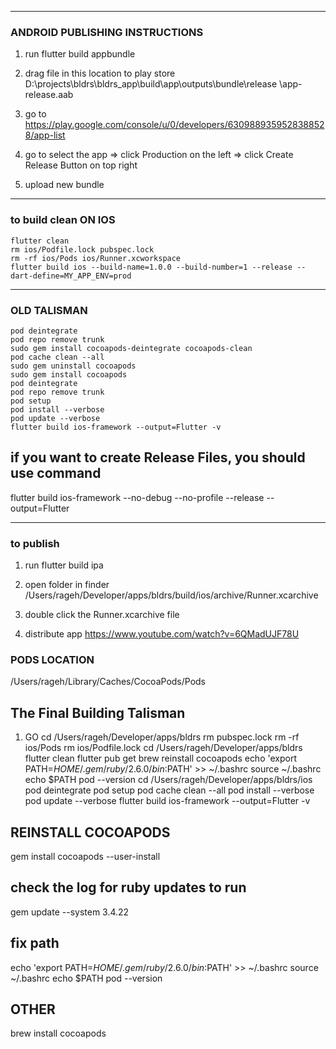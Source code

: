 
---

### ANDROID PUBLISHING INSTRUCTIONS


1. run 
flutter build appbundle

2. drag file in this location to play store
D:\projects\bldrs\bldrs_app\build\app\outputs\bundle\release
\app-release.aab

3. go to https://play.google.com/console/u/0/developers/6309889359528388528/app-list
4. go to select the app => click Production on the left => click Create Release Button on top right
5. upload new bundle

---

### to build clean ON IOS
    flutter clean
    rm ios/Podfile.lock pubspec.lock
    rm -rf ios/Pods ios/Runner.xcworkspace
    flutter build ios --build-name=1.0.0 --build-number=1 --release --dart-define=MY_APP_ENV=prod

---

### OLD TALISMAN
    pod deintegrate
    pod repo remove trunk
    sudo gem install cocoapods-deintegrate cocoapods-clean
    pod cache clean --all
    sudo gem uninstall cocoapods
    sudo gem install cocoapods
    pod deintegrate
    pod repo remove trunk
    pod setup
    pod install --verbose
    pod update --verbose
    flutter build ios-framework --output=Flutter -v

## if you want to create Release Files, you should use command
flutter build ios-framework --no-debug --no-profile --release --output=Flutter

---

### to publish

1. run
    flutter build ipa

2. open folder in finder
   /Users/rageh/Developer/apps/bldrs/build/ios/archive/Runner.xcarchive

3. double click the Runner.xcarchive file
4. distribute app
https://www.youtube.com/watch?v=6QMadUJF78U


### PODS LOCATION
/Users/rageh/Library/Caches/CocoaPods/Pods

## The Final Building Talisman

1. GO
cd /Users/rageh/Developer/apps/bldrs
rm pubspec.lock
rm -rf ios/Pods
rm ios/Podfile.lock
cd /Users/rageh/Developer/apps/bldrs
flutter clean
flutter pub get
brew reinstall cocoapods
echo 'export PATH=$HOME/.gem/ruby/2.6.0/bin:$PATH' >> ~/.bashrc
source ~/.bashrc
echo $PATH
pod --version
cd /Users/rageh/Developer/apps/bldrs/ios
pod deintegrate
pod setup
pod cache clean --all
pod install --verbose
pod update --verbose
flutter build ios-framework --output=Flutter -v




## REINSTALL COCOAPODS
gem install cocoapods --user-install

## check the log for ruby updates to run
gem update --system 3.4.22

## fix path
echo 'export PATH=$HOME/.gem/ruby/2.6.0/bin:$PATH' >> ~/.bashrc
source ~/.bashrc
echo $PATH
pod --version

## OTHER
brew install cocoapods






